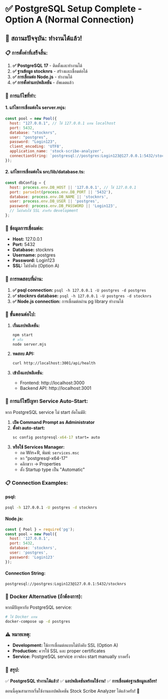 # ✅ PostgreSQL Setup Complete - Option A (Normal Connection)

## 🎉 สถานะปัจจุบัน: ทำงานได้แล้ว!

### 📋 การตั้งค่าที่เสร็จสิ้น:

1. **✅ PostgreSQL 17** - ติดตั้งและทำงานได้
2. **✅ ฐานข้อมูล stocknrs** - สร้างและเชื่อมต่อได้
3. **✅ การเชื่อมต่อ Node.js** - ทำงานได้
4. **✅ การตั้งค่าแอปพลิเคชัน** - อัพเดตแล้ว

### 🔧 การแก้ไขที่ทำ:

#### 1. แก้ไขการเชื่อมต่อใน server.mjs:
```javascript
const pool = new Pool({
  host: "127.0.0.1", // ใช้ 127.0.0.1 แทน localhost
  port: 5432,
  database: "stocknrs",
  user: "postgres",
  password: "Login123",
  client_encoding: 'UTF8',
  application_name: 'stock-scribe-analyzer',
  connectionString: `postgresql://postgres:Login123@127.0.0.1:5432/stocknrs?client_encoding=UTF8`
});
```

#### 2. แก้ไขการเชื่อมต่อใน src/lib/database.ts:
```javascript
const dbConfig = {
  host: process.env.DB_HOST || '127.0.0.1', // ใช้ 127.0.0.1
  port: parseInt(process.env.DB_PORT || '5432'),
  database: process.env.DB_NAME || 'stocknrs',
  user: process.env.DB_USER || 'postgres',
  password: process.env.DB_PASSWORD || 'Login123',
  // ไม่บังคับใช้ SSL สำหรับ development
};
```

### 📝 ข้อมูลการเชื่อมต่อ:

- **Host:** 127.0.0.1
- **Port:** 5432
- **Database:** stocknrs
- **Username:** postgres
- **Password:** Login123
- **SSL:** ไม่บังคับ (Option A)

### 🧪 การทดสอบที่ผ่าน:

1. **✅ psql connection:** `psql -h 127.0.0.1 -U postgres -d postgres`
2. **✅ stocknrs database:** `psql -h 127.0.0.1 -U postgres -d stocknrs`
3. **✅ Node.js connection:** การเชื่อมต่อผ่าน pg library ทำงานได้

### 🚀 ขั้นตอนต่อไป:

1. **เริ่มแอปพลิเคชัน:**
   ```bash
   npm start
   # หรือ
   node server.mjs
   ```

2. **ทดสอบ API:**
   ```bash
   curl http://localhost:3001/api/health
   ```

3. **เข้าถึงแอปพลิเคชัน:**
   - Frontend: http://localhost:3000
   - Backend API: http://localhost:3001

### 🔧 การแก้ไขปัญหา Service Auto-Start:

หาก PostgreSQL service ไม่ start อัตโนมัติ:

1. **เปิด Command Prompt as Administrator**
2. **ตั้งค่า auto-start:**
   ```cmd
   sc config postgresql-x64-17 start= auto
   ```
3. **หรือใช้ Services Manager:**
   - กด Win+R, พิมพ์: `services.msc`
   - หา "postgresql-x64-17"
   - คลิกขวา → Properties
   - ตั้ง Startup type เป็น "Automatic"

### 📋 Connection Examples:

#### psql:
```bash
psql -h 127.0.0.1 -U postgres -d stocknrs
```

#### Node.js:
```javascript
const { Pool } = require('pg');
const pool = new Pool({
  host: '127.0.0.1',
  port: 5432,
  database: 'stocknrs',
  user: 'postgres',
  password: 'Login123'
});
```

#### Connection String:
```
postgresql://postgres:Login123@127.0.0.1:5432/stocknrs
```

### 🐳 Docker Alternative (ถ้าต้องการ):

หากมีปัญหากับ PostgreSQL service:

```bash
# ใช้ Docker แทน
docker-compose up -d postgres
```

### ⚠️ หมายเหตุ:

- **Development:** ใช้การเชื่อมต่อแบบไม่บังคับ SSL (Option A)
- **Production:** ควรใช้ SSL และ proper certificates
- **Service:** PostgreSQL service อาจต้อง start manually บางครั้ง

### 🎯 สรุป:

✅ **PostgreSQL ทำงานได้แล้ว!**
✅ **แอปพลิเคชันพร้อมใช้งาน!**
✅ **การเชื่อมต่อฐานข้อมูลเสถียร!**

ตอนนี้คุณสามารถเริ่มใช้งานแอปพลิเคชัน Stock Scribe Analyzer ได้แล้วครับ! 🚀

